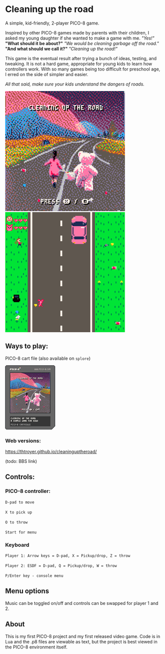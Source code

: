 # Cleaning up the road
A simple, kid-friendly, 2-player PICO-8 game.

Inspired by other PICO-8 games made by parents with their children, I asked my young daughter if she wanted to make a game with me.  *"Yes!"*    
**"What should it be about?"**     *"We would be cleaning garbage off the road."*    
**"And what should we call it?"**     *"Cleaning up the road!"*    

This game is the eventual result after trying a bunch of ideas, testing, and tweaking.  It is not a hard game, appropriate for young kids to learn how controllers work.  With so many games being too difficult for preschool age, I erred on the side of simpler and easier.

_All that said, make sure your kids understand the dangers of roads._

![Gameplay gif](docs/gameplay0.gif)
![Gameplay gif](docs/gameplay1.gif)

## Ways to play:
PICO-8 cart file (also available on `splore`)

![Pico8 cart](docs/cleaninguptheroad.p8.png)

### Web versions:

https://thtroyer.github.io/cleaninguptheroad/

(todo: BBS link)


## Controls:

### PICO-8 controller:

```
D-pad to move

X to pick up

O to throw

Start for menu
```


### Keyboard

```
Player 1: Arrow keys = D-pad, X = Pickup/drop, Z = throw

Player 2: ESDF = D-pad, Q = Pickup/drop, W = throw

P/Enter key - console menu
```

## Menu options
Music can be toggled on/off and controls can be swapped for player 1 and 2.

## About
This is my first PICO-8 project and my first released video game.  Code is in Lua and the .p8 files are viewable as text, but the project is best viewed in the PICO-8 environment itself.


